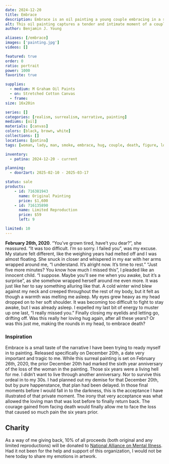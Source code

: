 ```yaml
---
date: 2024-12-20
title: Embrace
description: Embrace is an oil painting a young couple embracing in a surreal and dramatic setting.
alt: This oil painting captures a tender and intimate moment of a couple embracing under dramatic, soft lighting against a dark, textured background, evoking deep emotion and connection.
author: Benjamin J. Young

aliases: [/embrace]
images: ['painting.jpg']
videos: []

featured: true
order: 0
ratio: portrait
power: 1000
favorite: true

supplies:
  - medium: M Graham Oil Paints
  - on: Stretched Cotton Canvas
  - frame: 
size: 16x20in

series: []
categories: [realism, surrealism, narrative, painting]
mediums: [oil]
materials: [canvas]
colors: [black, brown, white]
collections: []
locations: [patina]
tags: [woman, lady, man, smoke, embrace, hug, couple, death, figure, love, suit, dress, dark, indoors, dramatic, winter, surreal]

inventory:
  - patina: 2024-12-20 - current

planning:
  - door2art: 2025-02-10 - 2025-03-17

status: sale
products:
    - id: 716381943
      name: Original Painting
      price: $1,600
    - id: 716135890
      name: Limited Reproduction
      price: $59
      left: 9

limited: 10
---
```


**February 26th, 2020**. “You’ve grown tired, have’t you dear?”, she reassured. “It was too difficult. I’m so sorry. I failed you”, was my excuse. My stature felt different, like the weighing years had melted off and I was almost floating. She snuck in closer and whispered in my ear with her arms wrapped around me, “I understand. It’s alright now. It’s time to rest.” “Just five more minutes? You know how much I missed this”, I pleaded like an innocent child. “I suppose. Maybe you’ll see me when you awake, but it’s a surprise”, as she somehow wrapped herself around me even more. It was just like her to say something alluring like that. A cold winter wind blew against my neck and creeped throughout the rest of my body, but it felt as though a warmth was melting me asleep. My eyes grew heavy as my head dropped on to her soft shoulder. It was becoming too difficult to fight to stay awake, but I was already asleep. I expelled my last bit of energy to muster up one last, “I really missed you.” Finally closing my eyelids and letting go, drifting off. Was this really her loving hug again, after all these years? Or was this just me, making the rounds in my head, to embrace death?

<!--more-->

### Inspiration ###

Embrace is a small taste of the narrative I have been trying to ready myself in to painting. Released specifically on December 20th, a date very important and tragic to me. While this surreal painting is set on February 26th, 2020, the prior December 20th had marked the sixth year anniversary of the loss of the woman in the painting. Those six years were a living hell for me. I didn’t want to live through another anniversary. Nor to survive this ordeal in to my 30s. I had planned out my demise for that December 20th, but by pure happenstance, that plan had been delayed. In those final moments before I would fall in to the darkness, this is the acceptance I have illustrated of that private moment. The irony that very acceptance was what allowed the loving man that was lost before to finally return back. The courage gained from facing death would finally allow me to face the loss that caused so much pain the six years prior.

## Charity ##

As a way of me giving back, 10% of all proceeds (both original and any limited reproductions) will be donated to [National Alliance on Mental Illness](https://www.nami.org). Had it not been for the help and support of this organization, I would not be here today to share my emotions in artwork.